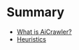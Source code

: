 # Summary

* [What is AiCrawler?](docs/what_is_aicrawler.md)
* [Heuristics](docs/Heuristics/heuristics.md)

